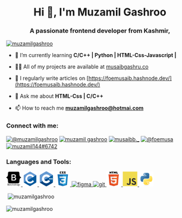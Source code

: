 <h1 align="center">Hi 👋, I'm Muzamil Gashroo</h1>
<h3 align="center">A passionate frontend developer from Kashmir,</h3>

<p align="left"> <a href="https://twitter.com/@muzamilgashroo" target="blank"><img src="https://img.shields.io/twitter/follow/@muzamilgashroo?logo=twitter&style=for-the-badge" alt="muzamilgashroo" /></a> </p>

- 🌱 I’m currently learning **C/C++ | Python | HTML-Css-Javascript |**

- 👨‍💻 All of my projects are available at [musaibgashru.co](musaibgashru.co)

- 📝 I regularly write articles on [https://foemusaib.hashnode.dev/](https://foemusaib.hashnode.dev/)

- 💬 Ask me about **HTML-Css | C/C++**

- 📫 How to reach me **muzamilgashroo@hotmai.com**

<h3 align="left">Connect with me:</h3>
<p align="left">
<a href="https://twitter.com/@muzamilgashroo" target="blank"><img align="center" src="https://raw.githubusercontent.com/rahuldkjain/github-profile-readme-generator/master/src/images/icons/Social/twitter.svg" alt="@muzamilgashroo" height="30" width="40" /></a>
<a href="https://linkedin.com/in/muzamil gashroo" target="blank"><img align="center" src="https://raw.githubusercontent.com/rahuldkjain/github-profile-readme-generator/master/src/images/icons/Social/linked-in-alt.svg" alt="muzamil gashroo" height="30" width="40" /></a>
<a href="https://instagram.com/musaibb._" target="blank"><img align="center" src="https://raw.githubusercontent.com/rahuldkjain/github-profile-readme-generator/master/src/images/icons/Social/instagram.svg" alt="musaibb._" height="30" width="40" /></a>
<a href="https://hashnode.com/@foemusa" target="blank"><img align="center" src="https://raw.githubusercontent.com/rahuldkjain/github-profile-readme-generator/master/src/images/icons/Social/hashnode.svg" alt="@foemusa" height="30" width="40" /></a>
<a href="https://discord.gg/muzamil144#6742" target="blank"><img align="center" src="https://raw.githubusercontent.com/rahuldkjain/github-profile-readme-generator/master/src/images/icons/Social/discord.svg" alt="muzamil144#6742" height="30" width="40" /></a>
</p>

<h3 align="left">Languages and Tools:</h3>
<p align="left"> <a href="https://getbootstrap.com" target="_blank" rel="noreferrer"> <img src="https://raw.githubusercontent.com/devicons/devicon/master/icons/bootstrap/bootstrap-plain-wordmark.svg" alt="bootstrap" width="40" height="40"/> </a> <a href="https://www.cprogramming.com/" target="_blank" rel="noreferrer"> <img src="https://raw.githubusercontent.com/devicons/devicon/master/icons/c/c-original.svg" alt="c" width="40" height="40"/> </a> <a href="https://www.w3schools.com/cpp/" target="_blank" rel="noreferrer"> <img src="https://raw.githubusercontent.com/devicons/devicon/master/icons/cplusplus/cplusplus-original.svg" alt="cplusplus" width="40" height="40"/> </a> <a href="https://www.w3schools.com/css/" target="_blank" rel="noreferrer"> <img src="https://raw.githubusercontent.com/devicons/devicon/master/icons/css3/css3-original-wordmark.svg" alt="css3" width="40" height="40"/> </a> <a href="https://www.figma.com/" target="_blank" rel="noreferrer"> <img src="https://www.vectorlogo.zone/logos/figma/figma-icon.svg" alt="figma" width="40" height="40"/> </a> <a href="https://git-scm.com/" target="_blank" rel="noreferrer"> <img src="https://www.vectorlogo.zone/logos/git-scm/git-scm-icon.svg" alt="git" width="40" height="40"/> </a> <a href="https://www.w3.org/html/" target="_blank" rel="noreferrer"> <img src="https://raw.githubusercontent.com/devicons/devicon/master/icons/html5/html5-original-wordmark.svg" alt="html5" width="40" height="40"/> </a> <a href="https://developer.mozilla.org/en-US/docs/Web/JavaScript" target="_blank" rel="noreferrer"> <img src="https://raw.githubusercontent.com/devicons/devicon/master/icons/javascript/javascript-original.svg" alt="javascript" width="40" height="40"/> </a> <a href="https://www.python.org" target="_blank" rel="noreferrer"> <img src="https://raw.githubusercontent.com/devicons/devicon/master/icons/python/python-original.svg" alt="python" width="40" height="40"/> </a> </p>

<p>&nbsp;<img align="center" src="https://github-readme-stats.vercel.app/api?username=muzamilgashroo&show_icons=true&locale=en" alt="muzamilgashroo" /></p>

<p><img align="center" src="https://github-readme-streak-stats.herokuapp.com/?user=muzamilgashroo&" alt="muzamilgashroo" /></p>
